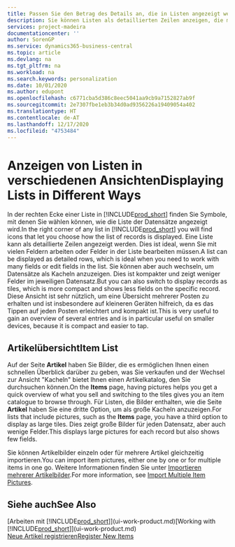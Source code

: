 ```yaml
---
title: Passen Sie den Betrag des Details an, die in Listen angezeigt werden | Microsoft Docs
description: Sie können Listen als detaillierten Zeilen anzeigen, die mehr Informationen geben, oder als Kacheln anzeigen, die einfach zu betrachten sind und Miniaturansichten enthalten können.
services: project-madeira
documentationcenter: ''
author: SorenGP
ms.service: dynamics365-business-central
ms.topic: article
ms.devlang: na
ms.tgt_pltfrm: na
ms.workload: na
ms.search.keywords: personalization
ms.date: 10/01/2020
ms.author: edupont
ms.openlocfilehash: c6771cba5d386c8eec5041aa9cb9a7152827ab9f
ms.sourcegitcommit: 2e7307fbe1eb3b34d0ad9356226a19409054a402
ms.translationtype: HT
ms.contentlocale: de-AT
ms.lasthandoff: 12/17/2020
ms.locfileid: "4753484"
---
```

# <a name="displaying-lists-in-different-ways"></a><span data-ttu-id="03590-103">Anzeigen von Listen in verschiedenen Ansichten</span><span class="sxs-lookup"><span data-stu-id="03590-103">Displaying Lists in Different Ways</span></span>
<span data-ttu-id="03590-104">In der rechten Ecke einer Liste in [!INCLUDE[prod_short](includes/prod_short.md)] finden Sie Symbole, mit denen Sie wählen können, wie die Liste der Datensätze angezeigt wird.</span><span class="sxs-lookup"><span data-stu-id="03590-104">In the right corner of any list in [!INCLUDE[prod_short](includes/prod_short.md)] you will find icons that let you choose how the list of records is displayed.</span></span> <span data-ttu-id="03590-105">Eine Liste kann als detaillierte Zeilen angezeigt werden. Dies ist ideal, wenn Sie mit vielen Feldern arbeiten oder Felder in der Liste bearbeiten müssen.</span><span class="sxs-lookup"><span data-stu-id="03590-105">A list can be displayed as detailed rows, which is ideal when you need to work with many fields or edit fields in the list.</span></span> <span data-ttu-id="03590-106">Sie können aber auch wechseln, um Datensätze als Kacheln anzuzeigen. Dies ist kompakter und zeigt weniger Felder im jeweiligen Datensatz.</span><span class="sxs-lookup"><span data-stu-id="03590-106">But you can also switch to display records as tiles, which is more compact and shows less fields on the specific record.</span></span> <span data-ttu-id="03590-107">Diese Ansicht ist sehr nützlich, um eine Übersicht mehrerer Posten zu erhalten und ist insbesondere auf kleineren Geräten hilfreich, da es das Tippen auf jeden Posten erleichtert und kompakt ist.</span><span class="sxs-lookup"><span data-stu-id="03590-107">This is very useful to gain an overview of several entries and is in particular useful on smaller devices, because it is compact and easier to tap.</span></span>

## <a name="item-list"></a><span data-ttu-id="03590-108">Artikelübersicht</span><span class="sxs-lookup"><span data-stu-id="03590-108">Item List</span></span>
<span data-ttu-id="03590-109">Auf der Seite **Artikel** haben Sie Bilder, die es ermöglichen Ihnen einen schnellen Überblick darüber zu geben, was Sie verkaufen und der Wechsel zur Ansicht "Kacheln" bietet Ihnen einen Artikelkatalog, den Sie durchsuchen können.</span><span class="sxs-lookup"><span data-stu-id="03590-109">On the **Items** page, having pictures helps you get a quick overview of what you sell and switching to the tiles gives you an item catalogue to browse through.</span></span> <span data-ttu-id="03590-110">Für Listen, die Bilder enthalten, wie die Seite **Artikel** haben Sie eine dritte Option, um als große Kacheln anzuzeigen.</span><span class="sxs-lookup"><span data-stu-id="03590-110">For lists that include pictures, such as the **Items** page, you have a third option to display as large tiles.</span></span> <span data-ttu-id="03590-111">Dies zeigt große Bilder für jeden Datensatz, aber auch wenige Felder.</span><span class="sxs-lookup"><span data-stu-id="03590-111">This displays large pictures for each record but also shows few fields.</span></span>

<span data-ttu-id="03590-112">Sie können Artikelbilder einzeln oder für mehrere Artikel gleichzeitig importieren.</span><span class="sxs-lookup"><span data-stu-id="03590-112">You can import item pictures, either one by one or for multiple items in one go.</span></span> <span data-ttu-id="03590-113">Weitere Informationen finden Sie unter [Importieren mehrerer Artikelbilder](inventory-how-import-item-pictures.md).</span><span class="sxs-lookup"><span data-stu-id="03590-113">For more information, see [Import Multiple Item Pictures](inventory-how-import-item-pictures.md).</span></span>  

## <a name="see-also"></a><span data-ttu-id="03590-114">Siehe auch</span><span class="sxs-lookup"><span data-stu-id="03590-114">See Also</span></span>
<span data-ttu-id="03590-115">[Arbeiten mit [!INCLUDE[prod_short](includes/prod_short.md)]](ui-work-product.md)</span><span class="sxs-lookup"><span data-stu-id="03590-115">[Working with [!INCLUDE[prod_short](includes/prod_short.md)]](ui-work-product.md)</span></span>  
[<span data-ttu-id="03590-116">Neue Artikel registrieren</span><span class="sxs-lookup"><span data-stu-id="03590-116">Register New Items</span></span>](inventory-how-register-new-items.md)  
